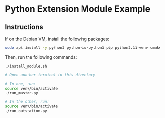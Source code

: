 # Python Extension Module Example
## Instructions
If on the Debian VM, install the following packages:

```bash
sudo apt install -y python3 python-is-python3 pip python3.11-venv cmake
```

Then, run the following commands:
```bash
./install_module.sh

# Open another terminal in this directory

# In one, run:
source venv/bin/activate
./run_master.py

# In the other, run:
source venv/bin/activate
./run_outstation.py
```

